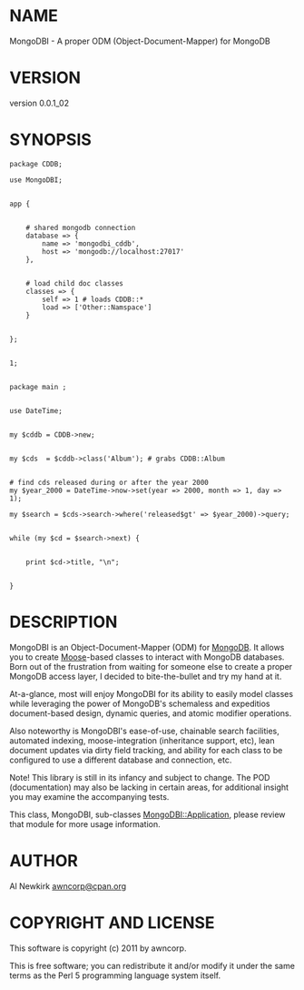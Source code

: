 # NAME

MongoDBI - A proper ODM (Object-Document-Mapper) for MongoDB 

# VERSION

version 0.0.1_02

# SYNOPSIS

    package CDDB;

    use MongoDBI;
    

    app {
    

        # shared mongodb connection
        database => {
            name => 'mongodbi_cddb',
            host => 'mongodb://localhost:27017'
        },
    

        # load child doc classes
        classes => {
            self => 1 # loads CDDB::*
            load => ['Other::Namspace']
        }
    

    };
    

    1;
    

    package main ;
    

    use DateTime;
    

    my $cddb = CDDB->new;
    

    my $cds  = $cddb->class('Album'); # grabs CDDB::Album
    

    # find cds released during or after the year 2000
    my $year_2000 = DateTime->now->set(year => 2000, month => 1, day => 1);

    my $search = $cds->search->where('released$gt' => $year_2000)->query;
    

    while (my $cd = $search->next) {
        

        print $cd->title, "\n";
        

    }

# DESCRIPTION

MongoDBI is an Object-Document-Mapper (ODM) for [MongoDB](http://search.cpan.org/perldoc?MongoDB). It allows you to
create [Moose](http://search.cpan.org/perldoc?Moose)-based classes to interact with MongoDB databases. Born out of
the frustration from waiting for someone else to create a proper MongoDB access
layer, I decided to bite-the-bullet and try my hand at it.

At-a-glance, most will enjoy MongoDBI for its ability to easily model classes
while leveraging the power of MongoDB's schemaless and expeditios document-based
design, dynamic queries, and atomic modifier operations.

Also noteworthy is MongoDBI's ease-of-use, chainable search facilities,
automated indexing, moose-integration (inheritance support, etc), lean
document updates via dirty field tracking, and ability for each class to be
configured to use a different database and connection, etc.

Note! This library is still in its infancy and subject to change. The POD
(documentation) may also be lacking in certain areas, for additional insight
you may examine the accompanying tests.

This class, MongoDBI, sub-classes [MongoDBI::Application](http://search.cpan.org/perldoc?MongoDBI::Application), please review that
module for more usage information.

# AUTHOR

Al Newkirk <awncorp@cpan.org>

# COPYRIGHT AND LICENSE

This software is copyright (c) 2011 by awncorp.

This is free software; you can redistribute it and/or modify it under
the same terms as the Perl 5 programming language system itself.
